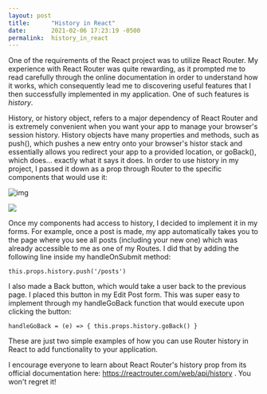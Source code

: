 ```yaml
---
layout: post
title:      "History in React"
date:       2021-02-06 17:23:19 -0500
permalink:  history_in_react
---
```



One of the requirements of the React project was to utilize React Router. My experience with React Router was quite rewarding, as it prompted me to read carefully through the online documentation in order to understand how it works, which consequently lead me to discovering useful features that I then successfully implemented in my application. One of such features is *history*. 

History, or history object, refers to a major dependency of React Router and is extremely convenient when you want your app to manage your browser's session history. History objects have many properties and methods, such as push(), which pushes a new entry onto your browser's histor stack and essentially allows you redirect your app to a provided location, or goBack(), which does... exactly what it says it does. In order to use history in my project, I passed it down as a prop  through Router to the specific components that would use it: 

![img](https://imgur.com/lHDWQGU)

![](http://)


Once my components had access to history, I decided to implement it in my forms. For example, once a post is made, my app automatically takes you to the page where you see all posts (including your new one) which was already accessible to me as one of my Routes. I did that by adding the following line inside my handleOnSubmit method:

``this.props.history.push('/posts')``


I also made a Back button, which would take a user back to the previous page. I placed this button in my Edit Post form. This was super easy to implement through my handleGoBack function that would execute upon clicking the button:

``handleGoBack = (e) => {
      this.props.history.goBack()
    }``


These are just two simple examples of how you can use Router history in React to add functionality to your application. 

I encourage everyone to learn about React Router's history prop from its official documentation here: https://reactrouter.com/web/api/history . You won't regret it!
